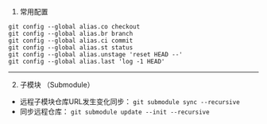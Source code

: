 1. 常用配置

```
git config --global alias.co checkout
git config --global alias.br branch
git config --global alias.ci commit
git config --global alias.st status
git config --global alias.unstage 'reset HEAD --'
git config --global alias.last 'log -1 HEAD'

```

---

2. 子模块 （Submodule）
- 远程子模块仓库URL发生变化同步： `git submodule sync --recursive`
- 同步远程仓库： `git submodule update --init --recursive`

